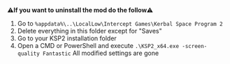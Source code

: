 ⚠️**If you want to uninstall the mod do the follow**⚠️
1. Go to `%appdata%\..\LocalLow\Intercept Games\Kerbal Space Program 2`
2. Delete everything in this folder except for "Saves"
3. Go to your KSP2 installation folder
4. Open a CMD or PowerShell and execute `.\KSP2_x64.exe -screen-quality Fantastic`
All modified settings are gone
